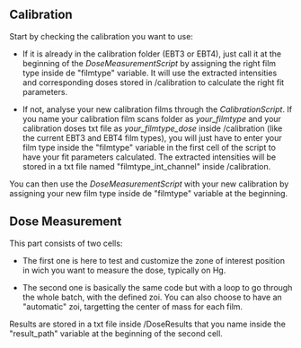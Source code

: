 ## Calibration
Start by checking the calibration you want to use: 
- If it is already in the calibration folder (EBT3 or EBT4), just call it at the beginning of the *DoseMeasurementScript* by assigning the right film type inside de "filmtype" variable. It will use the extracted intensities and corresponding doses stored in /calibration to calculate the right fit parameters.
  
- If not, analyse your new calibration films through the *CalibrationScript*. If you name your calibration film scans folder as *your_filmtype* and your calibration doses txt file as *your_filmtype_dose* inside /calibration (like the current EBT3 and EBT4 film types), you will just have to enter your film type inside the "filmtype" variable in the first cell of the script to have your fit parameters calculated. The extracted intensities will be stored in a txt file named "filmtype_int_channel" inside /calibration.
  
You can then use the *DoseMeasurementScript* with your new calibration by assigning your new film type inside de "filmtype" variable at the beginning.

## Dose Measurement

This part consists of two cells: 
- The first one is here to test and customize the zone of interest position in wich you want to measure the dose, typically on Hg.
  
- The second one is basically the same code but with a loop to go through the whole batch, with the defined zoi. You can also choose to have an "automatic" zoi, targetting the center of mass for each film.  

Results are stored in a txt file inside /DoseResults that you name inside the "result_path" variable at the beginning of the second cell.
